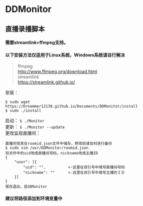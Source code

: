 DDMonitor
==============================
直播录播脚本  
------------------------------

#### 需要streamlink+ffmpeg支持。  
#### 以下安装方法仅适用于Linux系统，Windows系统请自行解决  
> ffmpeg  
> http://www.ffmpeg.org/download.html  
> streamlink  
> https://streamlink.github.io/  

安装：
```
$ sudo wget https://Dreammer12138.github.io/Documents/DDMonitor/install
$ sudo ./install
```

启动：
`$ ./Monitor`  
更新：
`$ ./Monitor --update`  
更改监视直播间：
```
直播间信息在roomid.json文件中储存，修改前请及时进行备份  
$ sudo vim /usr/DDMonitor/roomid.json
将文件中的uid改成直播间号码，nickname改成主播ID  
{
	"user": [{
		"uid": "",			<-这里在双引号中填写直播间号码
		"nickname": ""		<-这里在双引号中填写主播的ＩＤ
	}]
}
保存退出，启动Monitor
```
#### 建议将路径添加到环境变量中
